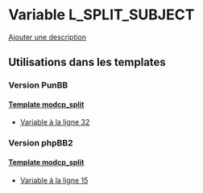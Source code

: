 # Variable L_SPLIT_SUBJECT
[Ajouter une description](https://fa-tvars.appspot.com/var/L_SPLIT_SUBJECT)

## Utilisations dans les templates

### Version PunBB

#### [Template modcp_split](punbb/modcp_split.md#readme)
* [Variable &agrave; la ligne 32](../punbb/modcp_split.tpl#L32)

### Version phpBB2

#### [Template modcp_split](subsilver/modcp_split.md#readme)
* [Variable &agrave; la ligne 15](../subsilver/modcp_split.tpl#L15)
